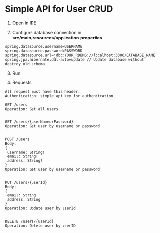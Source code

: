 # Simple API for User CRUD
 
1. Open in IDE

2. Configure database connection in **src/main/resources/application.properties**

```
spring.datasource.username=USERNAME
spring.datasource.password=PASSWORD
spring.datasource.url=jdbc:YOUR_RDBMS://localhost:3306/DATABASE_NAME
spring.jpa.hibernate.ddl-auto=update // Update database without destroy old schema
```

3. Run


4. Requests

```
All request must have this header:
Authentication: simple_api_key_for_authentication

GET /users 
Operation: Get all users


GET /users/{userNameorPassword}
Operation: Get user by username or password


POST /users
Body:
{
 username: String!
 email: String!
 address: String!
}
Operation: Get user by username or password


PUT /users/{userId}
Body:
{
 email: String
 address: String
}
Operation: Update user by userId


DELETE /users/{userId}
Operation: Delete user by userID
```


